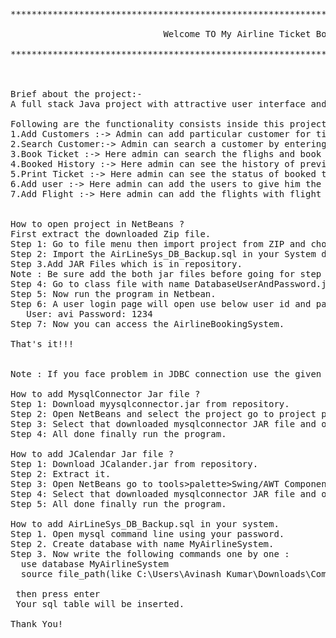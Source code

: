 <pre>
************************************************************************************************************************<br>
                             Welcome TO My Airline Ticket Booking System Project<br>
************************************************************************************************************************<br>


Brief about the project:-
A full stack Java project with attractive user interface and of several functionality based on Java Swing.

Following are the functionality consists inside this project:
1.Add Customers :-> Admin can add particular customer for ticket booking.
2.Search Customer:-> Admin can search a customer by entering the customer ID of a particular customer.
3.Book Ticket :-> Here admin can search the flighs and book the tickect for a customer easily. 
4.Booked History :-> Here admin can see the history of previous tickets booked.
5.Print Ticket :-> Here admin can see the status of booked tickets and print it by entering the valid ticket number.
6.Add user :-> Here admin can add the users to give him the access for using AirlineBookingSystem.  
7.Add Flight :-> Here admin can add the flights with flight details.


How to open project in NetBeans ?
First extract the downloaded Zip file.
Step 1: Go to file menu then import project from ZIP and choose the project from extracted folder.
Step 2: Import the AirLineSys_DB_Backup.sql in your System database.
Step 3.Add JAR Files which is in repository.
Note : Be sure add the both jar files before going for step 4. 
Step 4: Go to class file with name DatabaseUserAndPassword.java here default user and password is "root" you need to type your mysql usernamme and password.  
Step 5: Now run the program in Netbean.
Step 6: A user login page will open use below user id and passward as defaut.
   User: avi Password: 1234
Step 7: Now you can access the AirlineBookingSystem.

That's it!!!


Note : If you face problem in JDBC connection use the given mysqlconnector jar.

How to add MysqlConnector Jar file ?
Step 1: Download myysqlconnector.jar from repository.
Step 2: Open NetBeans and select the project go to project particular library left click on that select add JAR.
Step 3: Select that downloaded mysqlconnector JAR file and open it.
Step 4: All done finally run the program.

How to add JCalendar Jar file ?
Step 1: Download JCalander.jar from repository.
Step 2: Extract it.
Step 3: Open NetBeans go to tools>palette>Swing/AWT Components a dialog box will appear select swing control then select add from JAR choose from extrcted Jcalander JAR folder go to lib folder inside lib choose Jcalandar jar then click next select all component(like JDateChooser ,JCalandar.. etc) and then next select swing controler and finally click on finish.
Step 4: Select that downloaded mysqlconnector JAR file and open it.
Step 5: All done finally run the program.

How to add AirLineSys_DB_Backup.sql in your system.
Step 1. Open mysql command line using your password.
Step 2. Create database with name MyAirlineSystem.
Step 3. Now write the following commands one by one :
  use database MyAirlineSystem
  source file_path(like C:\Users\Avinash Kumar\Downloads\Compressed\....AirLineSys_DB_Backup.sql;
  
 then press enter
 Your sql table will be inserted.

Thank You!
</pre>
